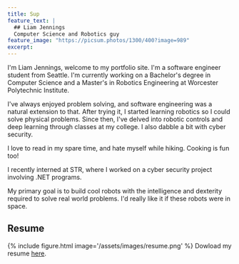 ```yaml
---
title: Sup
feature_text: |
  ## Liam Jennings
  Computer Science and Robotics guy
feature_image: "https://picsum.photos/1300/400?image=989"
excerpt: 
---
```



I'm Liam Jennings, welcome to my portfolio site. I'm a software engineer student from Seattle. I'm currently working on a Bachelor's degree in Computer Science and a Master's in Robotics Engineering at Worcester Polytechnic Institute.

I've always enjoyed problem solving, and software engineering was a natural extension to that. After trying it, I started learning robotics so I could solve physical problems. Since then, I've delved into robotic controls and deep learning through classes at my college. I also dabble a bit with cyber security.

I love to read in my spare time, and hate myself while hiking. Cooking is fun too!

I recently interned at STR, where I worked on a cyber security project involving .NET programs. 

My primary goal is to build cool robots with the intelligence and dexterity required to solve real world problems. I'd really like it if these robots were in space.




## Resume
{% include figure.html image='/assets/images/resume.png' %}
Dowload my resume [here](/assets/documents/Liam_Jennings_Resume.pdf).
